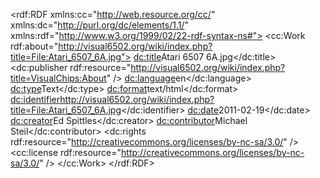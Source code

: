 <?xml version='1.0'  encoding="UTF-8" ?>
<rdf:RDF xmlns:cc="http://web.resource.org/cc/"
	xmlns:dc="http://purl.org/dc/elements/1.1/"
	xmlns:rdf="http://www.w3.org/1999/02/22-rdf-syntax-ns#">
	<cc:Work rdf:about="http://visual6502.org/wiki/index.php?title=File:Atari_6507_6A.jpg">
		<dc:title>Atari 6507 6A.jpg</dc:title>
		<dc:publisher rdf:resource="http://visual6502.org/wiki/index.php?title=VisualChips:About" />
		<dc:language>en</dc:language>
		<dc:type>Text</dc:type>
		<dc:format>text/html</dc:format>
		<dc:identifier>http://visual6502.org/wiki/index.php?title=File:Atari_6507_6A.jpg</dc:identifier>
		<dc:date>2011-02-19</dc:date>
		<dc:creator>Ed Spittles</dc:creator>
		<dc:contributor>Michael Steil</dc:contributor>
		<dc:rights rdf:resource="http://creativecommons.org/licenses/by-nc-sa/3.0/" />
		<cc:license rdf:resource="http://creativecommons.org/licenses/by-nc-sa/3.0/" />
	</cc:Work>
</rdf:RDF>
